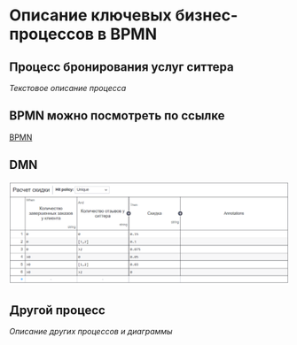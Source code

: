 # Описание ключевых бизнес-процессов в BPMN
## Процесс бронирования услуг ситтера
*Текстовое описание процесса*

## BPMN можно посмотреть по ссылке
[BPMN](https://modeler.camunda.io/share/65c60072-18ca-4388-8498-2c8055675aeb)

## DMN
![DMN](image.png)

## Другой процесс
*Описание других процессов и диаграммы*